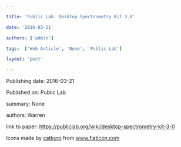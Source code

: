 ---
title: 'Public Lab: Desktop Spectrometry Kit 3.0'
date: '2016-03-21'
authors: ['admin']
tags:  ['Web Article', 'None', 'Public Lab']
layout: 'post'
---
Publishing date: 2016-03-21

Published on: Public Lab

summary: None

authors: Warren

link to paper: https://publiclab.org/wiki/desktop-spectrometry-kit-3-0

Icons made by <a href="https://www.flaticon.com/free-icon/bookshelves_3576884" title="catkuro">catkuro</a> from <a href="https://www.flaticon.com/" title="Flaticon"> www.flaticon.com</a>